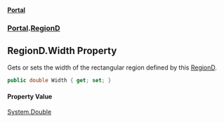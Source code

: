 #### [Portal](index.md 'index')
### [Portal](Portal.md 'Portal').[RegionD](RegionD.md 'Portal.RegionD')

## RegionD.Width Property

Gets or sets the width of the rectangular region defined by this [RegionD](RegionD.md 'Portal.RegionD').

```csharp
public double Width { get; set; }
```

#### Property Value
[System.Double](https://docs.microsoft.com/en-us/dotnet/api/System.Double 'System.Double')
